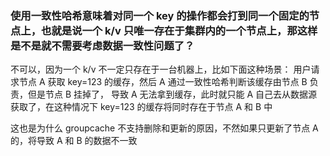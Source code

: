 ### 使用一致性哈希意味着对同一个 key 的操作都会打到同一个固定的节点上，也就是说一个 k/v 只唯一存在于集群内的一个节点上，那这样是不是就不需要考虑数据一致性问题了？

不可以，因为一个 k/v 不一定只存在于一台机器上，比如下面这种场景：
用户请求节点 A 获取 key=123 的缓存，然后 A 通过一致性哈希判断该缓存由节点 B 负责，但是节点 B 挂掉了，
导致 A 无法拿到缓存，此时就只能 A 自己去从数据源获取了，在这种情况下 key=123 的缓存将同时存在于节点 A 和 B 中

这也是为什么 groupcache 不支持删除和更新的原因，不然如果只更新了节点 A 的，将导致 A 和 B 的数据不一致
